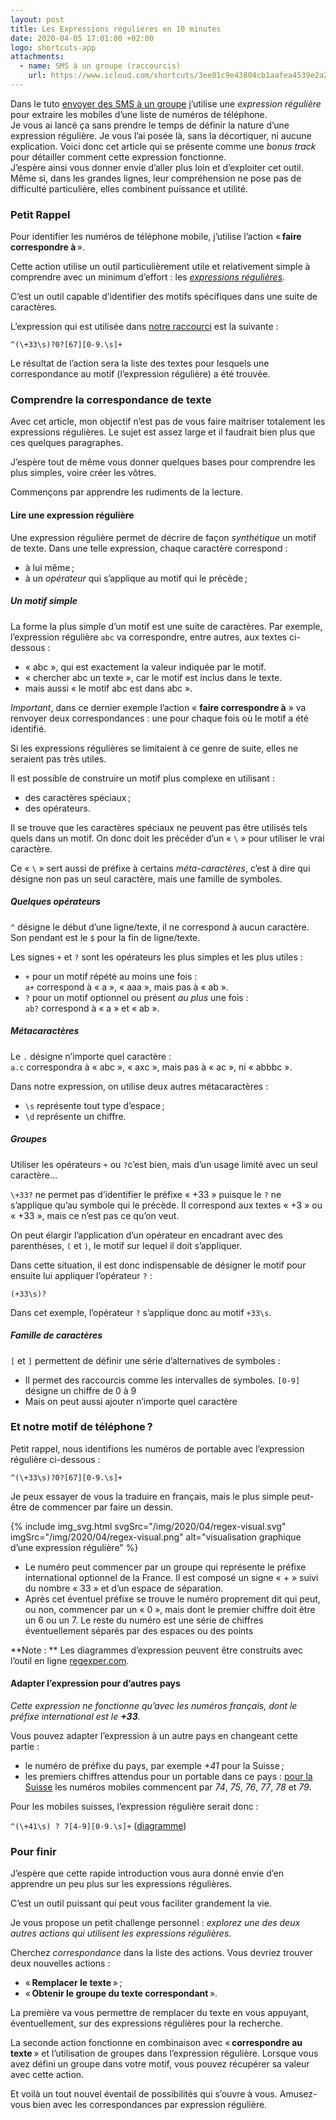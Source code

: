 ```yaml
---
layout: post
title: Les Expressions régulières en 10 minutes
date: 2020-04-05 17:01:00 +02:00
logo: shortcuts-app
attachments: 
  - name: SMS à un groupe (raccourcis)
    url: https://www.icloud.com/shortcuts/3ee01c9e43804cb1aafea4539e2a226d
---
```


Dans le tuto [envoyer des SMS à un groupe][mainArticle] j’utilise une 
_expression régulière_ pour extraire les mobiles d’une liste de 
numéros de téléphone.
<br>
Je vous ai lancé ça sans prendre le temps de définir la nature d’une expression
régulière. Je vous l’ai posée là, sans la décortiquer, ni aucune explication.
Voici donc cet article qui se présente comme une _bonus track_ pour détailler 
comment cette expression fonctionne. 
<br>
J’espère ainsi vous donner envie d’aller plus loin et d’exploiter cet outil.
Même si, dans les grandes lignes, leur compréhension ne pose pas de difficulté 
particulière, elles combinent puissance et utilité.


### Petit Rappel


Pour identifier les numéros de téléphone mobile, j’utilise
l’action « **faire correspondre à** ».

Cette action utilise un outil particulièrement utile et relativement simple 
à comprendre avec un minimum d’effort :
les _[expressions régulières][regexp]_. 

C’est un outil capable d’identifier des motifs spécifiques dans une suite 
de caractères.

L’expression qui est utilisée dans [notre raccourci][mainArticle] est la suivante :

  ```^(\+33\s)?0?[67][0-9.\s]+```


Le résultat de l’action sera la liste des textes pour lesquels une 
correspondance au motif (l’expression régulière) a été trouvée.


### Comprendre la correspondance de texte

Avec cet article, mon objectif n’est pas de vous faire maitriser totalement 
les expressions régulières.
Le sujet est assez large et il faudrait bien plus que ces quelques paragraphes.

J’espère tout de même vous donner quelques bases pour comprendre les plus simples,
voire créer les vôtres.

Commençons par apprendre les rudiments de la lecture.


#### Lire une expression régulière


Une expression régulière permet de décrire de façon _synthétique_
un motif de texte. Dans une telle expression, chaque caractère correspond :

- à lui même ;
- à un _opérateur_ qui s’applique au motif qui le précède ;


##### Un motif simple

La forme la plus simple d’un motif est une suite de caractères.
Par exemple, l’expression régulière `abc` va correspondre, entre autres, aux
textes ci-dessous :

- « abc », qui est exactement la valeur indiquée par le motif.
- « chercher abc un texte », car le motif est inclus dans le texte.
- mais aussi « le motif abc est dans abc ».

_Important_, dans ce dernier exemple l’action « **faire correspondre à** »
va renvoyer deux correspondances : 
une pour chaque fois où le motif a été identifié.

Si les expressions régulières se limitaient à ce genre de suite, elles ne
seraient pas très utiles.

Il est possible de construire un motif plus complexe en utilisant :

- des caractères spéciaux ;
- des opérateurs.

Il se trouve que les caractères spéciaux ne peuvent pas être utilisés tels quels 
dans un motif.
On donc doit les précéder d’un « `\` » pour utiliser le vrai caractère.

Ce « `\` » sert aussi de préfixe à certains _méta-caractères_, c’est à 
dire qui désigne non pas un seul caractère, mais une famille de symboles.


##### Quelques opérateurs

`^` désigne le début d’une ligne/texte, il ne correspond à aucun caractère.
Son pendant est le `$` pour la fin de ligne/texte.

Les signes `+` et `?` sont les opérateurs les plus simples et les plus utiles :

- `+` pour un motif répété au moins une fois : <br>
     `a+` correspond à « a », « aaa », mais pas à « ab ».
- `?` pour un motif optionnel ou présent _au plus_ une fois :<br>
     `ab?` correspond à « a » et « ab ».


##### Métacaractères

Le `.` désigne n’importe quel caractère :<br>
`a.c` correspondra à « abc », « axc », mais pas à « ac », ni « abbbc ».

Dans notre expression, on utilise deux autres métacaractères :

- `\s` représente tout type d’espace ;
- `\d` représente un chiffre.


##### Groupes

Utiliser les opérateurs `+` ou `?`c’est bien, mais d’un usage limité avec 
un seul caractère…

`\+33?` ne permet pas d’identifier le préfixe « +33 » puisque le `?`
ne s’applique qu’au symbole qui le précède.
Il correspond aux textes « +3 » ou « +33 », mais ce n’est pas ce qu’on veut.

On peut élargir l’application d’un opérateur en encadrant avec des parenthèses,
`(` et `)`, le motif sur lequel il doit s’appliquer.

Dans cette situation, il est donc indispensable de désigner le motif pour
ensuite lui appliquer l’opérateur `?` :

`(+33\s)?`

Dans cet exemple, l’opérateur `?` s’applique donc au motif `+33\s`.


##### Famille de caractères

`[` et `]` permettent de définir une série d’alternatives de symboles :

- Il permet des raccourcis comme les intervalles de symboles.
  `[0-9]` désigne un chiffre de 0 à 9
- Mais on peut aussi ajouter n’importe quel caractère
   

### Et notre motif de téléphone ?

Petit rappel, nous identifions les numéros de portable avec l’expression 
régulière ci-dessous :

  ```^(\+33\s)?0?[67][0-9.\s]+```

Je peux essayer de vous la traduire en français, mais le 
plus simple peut-être de commencer par faire un dessin.

{% include img_svg.html 
    svgSrc="/img/2020/04/regex-visual.svg" 
    imgSrc="/img/2020/04/regex-visual.png" 
    alt="visualisation graphique d’une expression régulière" %}

- Le numéro peut commencer par un groupe qui représente le préfixe international 
  optionnel de la France.
  Il est composé un signe « + » suivi du nombre « 33 » et d’un espace
  de séparation.
- Après cet éventuel préfixe se trouve le numéro proprement dit qui peut, 
  ou non, commencer par un « 0 », mais dont le premier chiffre doit être 
  un 6 ou un 7. 
  Le reste du numéro est une série
  de chiffres éventuellement séparés par des espaces ou des points

**Note : ** Les diagrammes d’expression peuvent être construits avec l’outil
 en ligne [regexper.com][regExper].


#### Adapter l’expression pour d’autres pays

_Cette expression ne fonctionne qu’avec les numéros français, dont le préfixe
international est le **+33**._

Vous pouvez adapter l’expression à un autre pays en changeant cette partie :

- le numéro de préfixe du pays, par exemple _+41_ pour la Suisse ;
- les premiers chiffres attendus pour un portable dans ce pays : 
  [pour la Suisse][suissePrefixesMobiles]
  les numéros mobiles commencent par _74_, _75_, _76_, _77_, _78_ et _79_.

Pour les mobiles suisses, l’expression régulière serait donc :

  ```^(\+41\s) ? 7[4-9][0-9.\s]+``` ([diagramme][reMobilesSuisse2])


### Pour finir

J’espère que cette rapide introduction vous aura donné envie d’en apprendre
un peu plus sur les expressions régulières.

C’est un outil puissant qui peut vous faciliter grandement la vie.

Je vous propose un petit challenge personnel :
_explorez une des deux autres actions qui utilisent les expressions régulières_.

Cherchez _correspondance_ dans la liste des actions. 
Vous devriez trouver deux nouvelles actions :

- « **Remplacer le texte** » ;
- « **Obtenir le groupe du texte correspondant** ».

La première va vous permettre de remplacer du texte en vous appuyant, éventuellement,
sur des expressions régulières pour la recherche.

La seconde action fonctionne en combinaison avec « **correspondre au texte** » 
et l’utilisation de groupes dans l’expression régulière.
Lorsque vous avez défini un groupe dans votre motif, vous pouvez récupérer sa
valeur avec cette action.

Et voilà un tout nouvel éventail de possibilités qui s’ouvre à vous.
Amusez-vous bien avec les correspondances par expression régulière.


[regexp]: https://fr.wikipedia.org/w/index.php?title=Expression_régulière
[regExper]: https://regexper.com/
[visualRegEx]: https://regexper.com/#%5E%28%5C%2B33%5Cs%29%3F0%3F%5B67%5D%5B0-9.%5Cs%5D%2B
[suissePrefixesMobiles]: https://en.wikipedia.org/wiki/Telephone_numbers_in_Switzerland
[reMobilesSuisse1]: https://regexper.com/#%5E%28%5C%2B41%5Cs%29%3F%2874%7C75%7C76%7C77%7C78%7C79%29%5B0-9.%5Cs%5D%2B
[reMobilesSuisse2]: https://regexper.com/#%5E%28%5C%2B41%5Cs%29%3F7%5B4-9%5D%5B0-9.%5Cs%5D%2B

[mainArticle]: /raccourcis/2020/04/05/envoyer-des-sms-a-un-groupe.html
